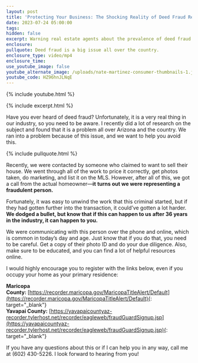 ```yaml
---
layout: post
title: 'Protecting Your Business: The Shocking Reality of Deed Fraud Revealed'
date: 2023-07-24 05:00:00
tags:
hidden: false
excerpt: Warning real estate agents about the prevalence of deed fraud.
enclosure:
pullquote: Deed fraud is a big issue all over the country.
enclosure_type: video/mp4
enclosure_time:
use_youtube_image: false
youtube_alternate_image: /uploads/nate-martinez-consumer-thumbnails-1.jpg
youtube_code: HZ96hnJLNqE
---
```

{% include youtube.html %}

{% include excerpt.html %}

Have you ever heard of deed fraud? Unfortunately, it is a very real thing in our industry, so you need to be aware. I recently did a lot of research on the subject and found that it is a problem all over Arizona and the country. We ran into a problem because of this issue, and we want to help you avoid this.

{% include pullquote.html %}

Recently, we were contacted by someone who claimed to want to sell their house. We went through all of the work to price it correctly, get photos taken, do marketing, and list it on the MLS. However, after all of this, we got a call from the actual homeowner—**it** **turns out we were representing a fraudulent person.&nbsp;**

Fortunately, it was easy to unwind the work that this criminal started, but if they had gotten further into the transaction, it could’ve gotten a lot harder. **We dodged a bullet, but know that if this can happen to us after 36 years in the industry, it can happen to you.&nbsp;**

We were communicating with this person over the phone and online, which is common in today’s day and age. Just know that if you do that, you need to be careful. Get a copy of their photo ID and do your due diligence. Also, make sure to be educated, and you can find a lot of helpful resources online.&nbsp;

I would highly encourage you to register with the links below, even if you occupy your home as your primary residence:

**Maricopa County:&nbsp;**[https://recorder.maricopa.gov/MaricopaTitleAlert/Default](https://recorder.maricopa.gov/MaricopaTitleAlert/Default){: target="_blank"}<br>**Yavapai County:**&nbsp;[https://yavapaicountyaz-recorder.tylerhost.net/recorder/eagleweb/fraudGuardSignup.jsp](https://yavapaicountyaz-recorder.tylerhost.net/recorder/eagleweb/fraudGuardSignup.jsp){: target="_blank"}

If you have any questions about this or if I can help you in any way, call me at (602) 430-5226. I look forward to hearing from you!